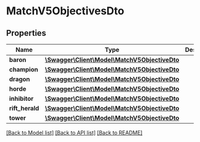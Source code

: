 # MatchV5ObjectivesDto

## Properties
Name | Type | Description | Notes
------------ | ------------- | ------------- | -------------
**baron** | [**\Swagger\Client\Model\MatchV5ObjectiveDto**](MatchV5ObjectiveDto.md) |  | 
**champion** | [**\Swagger\Client\Model\MatchV5ObjectiveDto**](MatchV5ObjectiveDto.md) |  | 
**dragon** | [**\Swagger\Client\Model\MatchV5ObjectiveDto**](MatchV5ObjectiveDto.md) |  | 
**horde** | [**\Swagger\Client\Model\MatchV5ObjectiveDto**](MatchV5ObjectiveDto.md) |  | [optional] 
**inhibitor** | [**\Swagger\Client\Model\MatchV5ObjectiveDto**](MatchV5ObjectiveDto.md) |  | 
**rift_herald** | [**\Swagger\Client\Model\MatchV5ObjectiveDto**](MatchV5ObjectiveDto.md) |  | 
**tower** | [**\Swagger\Client\Model\MatchV5ObjectiveDto**](MatchV5ObjectiveDto.md) |  | 

[[Back to Model list]](../README.md#documentation-for-models) [[Back to API list]](../README.md#documentation-for-api-endpoints) [[Back to README]](../README.md)


